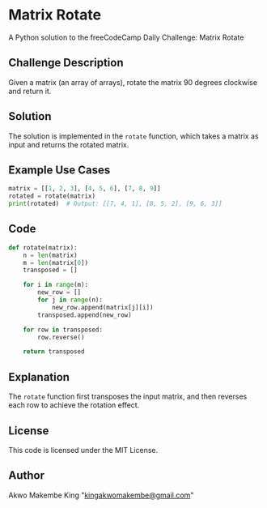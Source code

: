 **Matrix Rotate**
================

A Python solution to the freeCodeCamp Daily Challenge: Matrix Rotate

**Challenge Description**
-------------------------

Given a matrix (an array of arrays), rotate the matrix 90 degrees clockwise and return it.

**Solution**
------------

The solution is implemented in the `rotate` function, which takes a matrix as input and returns the rotated matrix.

**Example Use Cases**
--------------------

```python
matrix = [[1, 2, 3], [4, 5, 6], [7, 8, 9]]
rotated = rotate(matrix)
print(rotated)  # Output: [[7, 4, 1], [8, 5, 2], [9, 6, 3]]
```

**Code**
------

```python
def rotate(matrix):
    n = len(matrix)
    m = len(matrix[0])
    transposed = []

    for i in range(m):
        new_row = []
        for j in range(n):
            new_row.append(matrix[j][i])
        transposed.append(new_row)

    for row in transposed:
        row.reverse()

    return transposed
```

**Explanation**
-------------

The `rotate` function first transposes the input matrix, and then reverses each row to achieve the rotation effect.

**License**
-------

This code is licensed under the MIT License.

**Author**
-------

Akwo Makembe King "kingakwomakembe@gmail.com"